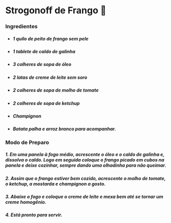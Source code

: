 # Strogonoff de Frango :chicken:

### Ingredientes

- ##### 1 quilo de peito de frango sem pele

- ##### 1 tablete de caldo de galinha

- ##### 3 colheres de sopa de óleo

- ##### 2 latas de creme de leite sem soro

- ##### 2 colheres de sopa de molho de tomate

- ##### 2 colheres de sopa de ketchup

- ##### Champignon

- ##### Batata palha e arroz branco para acompanhar.

### Modo de Preparo

##### 1. Em uma panela à fogo médio, acrescente o óleo e o caldo de galinha e, dissolva o caldo. Logo em seguida coloque o frango picado em cubos na panela e deixe cozinhar, sempre dando uma olhadinha para não queimar.

##### 2. Assim que o frango estiver bem cozido, acrescente o molho de tomate, o ketchup, a mostarda e champignon a gosto.

##### 3. Abaixe o fogo e coloque o creme de leite e mexa bem até se tornar um creme homogênio.

##### 4. Está pronto para servir.









